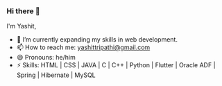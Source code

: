 ### Hi there 👋
I'm Yashit,

- 🌱 I’m currently expanding my skills in web development.
- 📫 How to reach me: yashittripathi@gmail.com
- 😄 Pronouns: he/him
- ⚡ Skills: HTML | CSS | JAVA | C | C++ | Python | Flutter | Oracle ADF | Spring | Hibernate | MySQL

